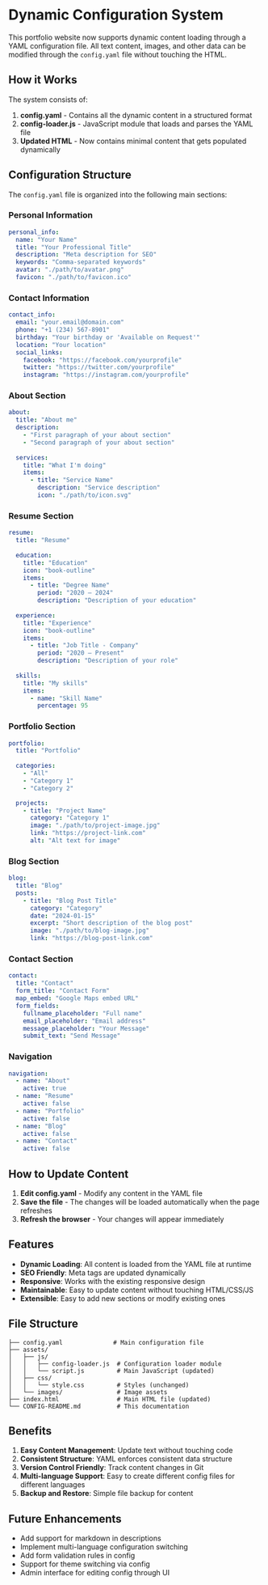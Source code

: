 # Dynamic Configuration System

This portfolio website now supports dynamic content loading through a YAML configuration file. All text content, images, and other data can be modified through the `config.yaml` file without touching the HTML.

## How it Works

The system consists of:

1. **config.yaml** - Contains all the dynamic content in a structured format
2. **config-loader.js** - JavaScript module that loads and parses the YAML file
3. **Updated HTML** - Now contains minimal content that gets populated dynamically

## Configuration Structure

The `config.yaml` file is organized into the following main sections:

### Personal Information
```yaml
personal_info:
  name: "Your Name"
  title: "Your Professional Title"
  description: "Meta description for SEO"
  keywords: "Comma-separated keywords"
  avatar: "./path/to/avatar.png"
  favicon: "./path/to/favicon.ico"
```

### Contact Information
```yaml
contact_info:
  email: "your.email@domain.com"
  phone: "+1 (234) 567-8901"
  birthday: "Your birthday or 'Available on Request'"
  location: "Your location"
  social_links:
    facebook: "https://facebook.com/yourprofile"
    twitter: "https://twitter.com/yourprofile"
    instagram: "https://instagram.com/yourprofile"
```

### About Section
```yaml
about:
  title: "About me"
  description:
    - "First paragraph of your about section"
    - "Second paragraph of your about section"
  
  services:
    title: "What I'm doing"
    items:
      - title: "Service Name"
        description: "Service description"
        icon: "./path/to/icon.svg"
```

### Resume Section
```yaml
resume:
  title: "Resume"
  
  education:
    title: "Education"
    icon: "book-outline"
    items:
      - title: "Degree Name"
        period: "2020 — 2024"
        description: "Description of your education"
  
  experience:
    title: "Experience"
    icon: "book-outline"
    items:
      - title: "Job Title - Company"
        period: "2020 — Present"
        description: "Description of your role"
  
  skills:
    title: "My skills"
    items:
      - name: "Skill Name"
        percentage: 95
```

### Portfolio Section
```yaml
portfolio:
  title: "Portfolio"
  
  categories:
    - "All"
    - "Category 1"
    - "Category 2"

  projects:
    - title: "Project Name"
      category: "Category 1"
      image: "./path/to/project-image.jpg"
      link: "https://project-link.com"
      alt: "Alt text for image"
```

### Blog Section
```yaml
blog:
  title: "Blog"
  posts:
    - title: "Blog Post Title"
      category: "Category"
      date: "2024-01-15"
      excerpt: "Short description of the blog post"
      image: "./path/to/blog-image.jpg"
      link: "https://blog-post-link.com"
```

### Contact Section
```yaml
contact:
  title: "Contact"
  form_title: "Contact Form"
  map_embed: "Google Maps embed URL"
  form_fields:
    fullname_placeholder: "Full name"
    email_placeholder: "Email address"
    message_placeholder: "Your Message"
    submit_text: "Send Message"
```

### Navigation
```yaml
navigation:
  - name: "About"
    active: true
  - name: "Resume"
    active: false
  - name: "Portfolio"
    active: false
  - name: "Blog"
    active: false
  - name: "Contact"
    active: false
```

## How to Update Content

1. **Edit config.yaml** - Modify any content in the YAML file
2. **Save the file** - The changes will be loaded automatically when the page refreshes
3. **Refresh the browser** - Your changes will appear immediately

## Features

- **Dynamic Loading**: All content is loaded from the YAML file at runtime
- **SEO Friendly**: Meta tags are updated dynamically
- **Responsive**: Works with the existing responsive design
- **Maintainable**: Easy to update content without touching HTML/CSS/JS
- **Extensible**: Easy to add new sections or modify existing ones

## File Structure

```
├── config.yaml              # Main configuration file
├── assets/
│   ├── js/
│   │   ├── config-loader.js  # Configuration loader module
│   │   └── script.js         # Main JavaScript (updated)
│   ├── css/
│   │   └── style.css         # Styles (unchanged)
│   └── images/               # Image assets
├── index.html                # Main HTML file (updated)
└── CONFIG-README.md          # This documentation
```

## Benefits

1. **Easy Content Management**: Update text without touching code
2. **Consistent Structure**: YAML enforces consistent data structure
3. **Version Control Friendly**: Track content changes in Git
4. **Multi-language Support**: Easy to create different config files for different languages
5. **Backup and Restore**: Simple file backup for content

## Future Enhancements

- Add support for markdown in descriptions
- Implement multi-language configuration switching
- Add form validation rules in config
- Support for theme switching via config
- Admin interface for editing config through UI